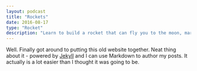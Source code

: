 ```yaml
---
layout: podcast
title: "Rockets"
date: 2016-08-17
type: "Rocket"
description: "Learn to build a rocket that can fly you to the moon, mars or beyond. Elon Musk will be very jealous."
---
```


Well. Finally got around to putting this old website together. Neat thing about it - powered by [Jekyll](http://jekyllrb.com)
and I can use Markdown to author my posts. It actually is a lot easier than I thought it was going to be.
